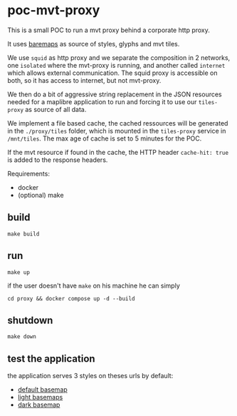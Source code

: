 # poc-mvt-proxy


This is a small POC to run a mvt proxy behind a corporate http proxy.

It uses [baremaps](https://baremaps.apache.org/map) as source of styles, glyphs and mvt tiles.

We use `squid` as http proxy and we separate the composition in 2 networks, one `isolated` where the mvt-proxy is running, and another called `internet` which allows external communication. The squid proxy is accessible on both, so it has access to internet, but not mvt-proxy.

We then do a bit of aggressive string replacement in the JSON resources needed for a maplibre application to run and forcing it to use our `tiles-proxy` as source of all data.

We implement a file based cache, the cached ressources will be generated in the `./proxy/tiles` folder, which is mounted in the `tiles-proxy` service in `/mnt/tiles`. The max age of cache is set to 5 minutes for the POC.

If the mvt resource if found in the cache, the HTTP header `cache-hit: true` is added to the response headers.

Requirements:

- docker
- (optional) make

## build

```shell
make build
```

## run

```shell
make up
```

if the user doesn't have `make` on his machine he can simply

```shell
cd proxy && docker compose up -d --build
```



## shutdown
```shell
make down
```

## test the application

the application serves 3 styles on theses urls by default:

- [default basemap](http://localhost:8080/default)
- [light basemaps](http://localhost:8080/light)
- [dark basemap](http://localhost:8080/dark)

